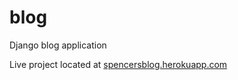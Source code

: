 # blog
Django blog application

Live project located at <a href='https://spencersblog.herokuapp.com'>spencersblog.herokuapp.com</a>
